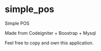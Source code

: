 simple_pos
==========

Simple POS

Made from Codeigniter + Boostrap + Mysql 

Feel free to copy and own this application.
